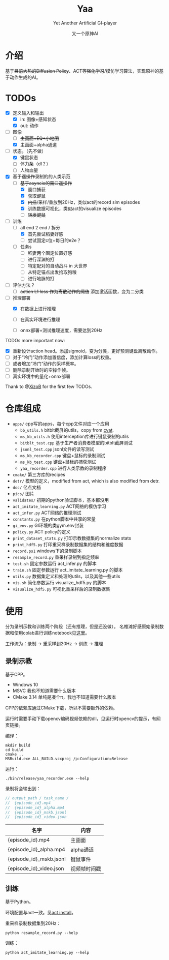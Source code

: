 <div align="center">

# Yaa
Yet Another Artificial GI-player

又一个原神AI
</div>

# 介绍

基于~~目前大热的Diffusion Policy~~、ACT等~~强化学习~~/模仿学习算法，实现原神的基于动作生成的AI。

# TODOs


- [x] 定义输入和输出
    - [x] in: 图像+感知状态
    - [x] out: 动作
- [ ] 图像
  - [ ] ~~主画面+EQ+小地图~~
  - [x] 主画面+alpha通道
- [ ] 状态。（先不做）
  - [x] 键鼠状态
  - [ ] 体力条（dl？）
  - [ ] 人物血量
- [x] 基于~~遥操作~~录制的的人类示范
    - [ ] ~~基于asyncio的窗口遥操作~~
        - [x] 窗口捕获
        - [x] 获取键鼠
        - [x] ~~内插~~/采样/重放到20Hz，类似act的record sim episodes
        - [x] 训练数据可视化，类似act的visualize episodes
        - [ ] ~~转发键鼠~~
- [ ] 训练
    - [ ] all end 2 end / 拆分
      - [x] 首先尝试稻妻好感
      - [ ] 尝试固定c位+每日的e2e？
    - [ ] 任务s
        - [ ] 稻妻两个固定位置好感
        - [ ] 进行深渊的打
        - [ ] 特定配对的自动战斗 in 大世界
        - [ ] 从特定锚点出发拾取狗粮
        - [ ] 进行地脉的打
- [ ] 评估方法？
  - [ ] ~~action L1 loss 作为离散动作的阈值~~ 添加激活函数，变为二分类
- [ ] 推理部署
  - [x] 在数据上进行推理
  - [ ] 在真实环境进行推理
  - [ ] onnx部署+测试推理速度，需要达到20Hz


TODOs more important now:

- [x] 重新设计action head。添加sigmoid，变为分类，更好预测键盘离散动作。
- [ ] 对于“冷门”动作添加置信度，添加计算loss的权重。
- [ ] 或者增加“冷门“动作的采样概率。
- [ ] 删除录制开始时的空操作帧。
- [ ] 真实环境中的量化+onnx部署

Thank to @[XizoB](https://github.com/XizoB) for the first few TODOs.


# 仓库组成

- ``apps/`` cpp写的apps，每个cpp文件对应一个应用
  - ``bb_utils.h`` bitblt截屏的utils，copy from [cvat](https://github.com/GengGode/cvAutoTrack).
  - ``ms_kb_utils.h`` 使用interception库进行键鼠录制的utils
  - ``bitblt_test.cpp`` 基于生产者消费者模型的bitblt截屏测试
  - ``jsonl_test.cpp`` jsonl文件的读写测试
  - ``ms_kb_recorder.cpp`` 键盘+鼠标的录制测试
  - ``ms_kb_test.cpp`` 键盘+鼠标的捕获测试
  - ``yaa_recorder.cpp`` 进行人类示教的录制程序
- ``cmake/`` 第三方库的recipes
- ``detr/`` 模型的定义，modified from act, which is also modified from detr.
- ``doc/`` 亿点文档
- ``pics/`` 图片
- ``validates/`` 初期的python验证脚本，基本都没用
- ``act_imitate_learning.py`` ACT网络的模仿学习
- ``act_infer.py`` ACT网络的推理测试
- ``constants.py`` 在python脚本中共享的常量
- ``gi_env.py`` GI环境的类gym.env封装
- ``policy.py`` ACT policy的定义
- ``print_dataset_stats.py`` 打印示教数据集的normalize stats
- ``print_hdf5.py`` 打印重采样录制数据集的结构和维度数据
- ``record.ps1`` windows下的录制脚本
- ``resample_record.py`` 重采样录制到指定频率
- ``test.sh`` 固定参数运行 act_infer.py 的脚本
- ``train.sh`` 固定参数运行 act_imitate_learning.py 的脚本
- ``utils.py`` 数据集定义和处理的utils，以及其他一些utils
- ``vis.sh`` 简化参数运行 visualize_hdf5.py 的脚本
- ``visualize_hdf5.py`` 可视化重采样后的录制数据集

# 使用


分为录制示教和训练两个阶段（还有推理，但是还没做）。
名椎滩好感原始录制数据和使用colab进行训练notebook见[这里](https://drive.google.com/drive/folders/1m2RxUXDbJZ8_RCGmZfGicHqoe-YuQYEP?usp=drive_link)。

工作流为：录制 -> 重采样到20Hz -> 训练 -> 推理

## 录制示教

基于CPP。

- Windows 10
- MSVC 我也不知道需要什么版本
- CMake 3.14 单纯是凑个π，我也不知道需要什么版本

CPP的依赖库通过CMake下载，所以不需要额外的依赖。

运行时需要手动下载opencv编码视频依赖的dll，见运行时opencv的提示，有网页链接。


编译：
```shell
mkdir build
cd build
cmake ..
MSBuild.exe ALL_BUILD.vcxproj /p:Configuration=Release
```

运行：
```shell
./bin/release/yaa_recorder.exe --help
```

录制将会输出到：
```cpp
// output_path / task_name / 
//  {episode_id}.mp4 
//  {episode_id}_alpha.mp4 
//  {episode_id}_mskb.jsonl
//  {episode_id}_video.json
```

|名字|内容|
|---|---|
|{episode_id}.mp4|主画面|
|{episode_id}_alpha.mp4|alpha通道|
|{episode_id}_mskb.jsonl|键鼠事件|
|{episode_id}_video.json|视频帧时间戳|


## 训练

基于Python。

环境配置与act一致。见[act install](https://github.com/tonyzhaozh/act?tab=readme-ov-file#installation)。

重采样录制数据集到20Hz：
```shell
python resample_record.py --help
```

训练：
```shell
python act_imitate_learning.py --help
```
